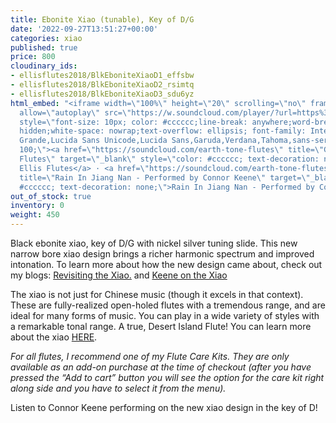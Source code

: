 ```yaml
---
title: Ebonite Xiao (tunable), Key of D/G
date: '2022-09-27T13:51:27+00:00'
categories: xiao
published: true
price: 800
cloudinary_ids:
- ellisflutes2018/BlkEboniteXiaoD1_effsbw
- ellisflutes2018/BlkEboniteXiaoD2_rsimtq
- ellisflutes2018/BlkEboniteXiaoD3_sdu6yz
html_embed: "<iframe width=\"100%\" height=\"20\" scrolling=\"no\" frameborder=\"no\"
  allow=\"autoplay\" src=\"https://w.soundcloud.com/player/?url=https%3A//api.soundcloud.com/tracks/1141899223&color=%23ff5500&inverse=false&auto_play=false&show_user=true\"></iframe><div
  style=\"font-size: 10px; color: #cccccc;line-break: anywhere;word-break: normal;overflow:
  hidden;white-space: nowrap;text-overflow: ellipsis; font-family: Interstate,Lucida
  Grande,Lucida Sans Unicode,Lucida Sans,Garuda,Verdana,Tahoma,sans-serif;font-weight:
  100;\"><a href=\"https://soundcloud.com/earth-tone-flutes\" title=\"Geoffrey Ellis
  Flutes\" target=\"_blank\" style=\"color: #cccccc; text-decoration: none;\">Geoffrey
  Ellis Flutes</a> · <a href=\"https://soundcloud.com/earth-tone-flutes/rain-in-jiang-nan-performed-by-connor-keene\"
  title=\"Rain In Jiang Nan - Performed by Connor Keene\" target=\"_blank\" style=\"color:
  #cccccc; text-decoration: none;\">Rain In Jiang Nan - Performed by Connor Keene</a></div>\r\n"
out_of_stock: true
inventory: 0
weight: 450
---
```


Black ebonite xiao, key of D/G with nickel silver tuning slide.  This new narrow bore xiao design brings a richer harmonic spectrum and improved intonation.   To learn more about how the new design came about, check out my blogs: [Revisiting the Xiao.](https://www.ellisflutes.com/blog/revisiting-the-xiao) and [Keene on the Xiao](https://www.ellisflutes.com/blog/keene-on-the-xiao)

The xiao is not just for Chinese music (though it excels in that context).  These are fully-realized open-holed flutes with a tremendous range, and are ideal for many forms of music.  You can play in a wide variety of styles with a remarkable tonal range.  A true, Desert Island Flute!  You can learn more about the xiao [HERE](https://www.ellisflutes.com/world-flutes/xiao).

*For all flutes, I recommend one of my Flute Care Kits. They are only available as an add-on purchase at the time of checkout (after you have pressed the “Add to cart” button you will see the option for the care kit right along side and you have to select it from the menu).*

Listen to Connor Keene performing on the new xiao design in the key of D!

